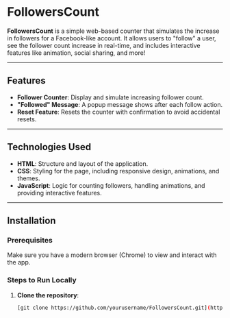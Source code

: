 # FollowersCount

**FollowersCount** is a simple web-based counter that simulates the increase in followers for a Facebook-like account. It allows users to "follow" a user, see the follower count increase in real-time, and includes interactive features like animation, social sharing, and more!

---

## Features

- **Follower Counter**: Display and simulate increasing follower count.
- **"Followed" Message**: A popup message shows after each follow action.
- **Reset Feature**: Resets the counter with confirmation to avoid accidental resets.


---

## Technologies Used

- **HTML**: Structure and layout of the application.
- **CSS**: Styling for the page, including responsive design, animations, and themes.
- **JavaScript**: Logic for counting followers, handling animations, and providing interactive features.

---

## Installation

### Prerequisites

Make sure you have a modern browser (Chrome) to view and interact with the app.

### Steps to Run Locally

1. **Clone the repository**:
   ```bash
   [git clone https://github.com/yourusername/FollowersCount.git](https://github.com/CollinsEz34/FollowersCount.git)
